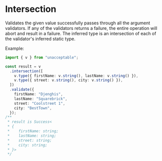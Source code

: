 # Intersection

Validates the given value successfully passes through all the argument
validators. If any of the validators returns a failure, the entire operation
will abort and result in a failure. The inferred type is an intersection of each
of the validator's inferred static type.

Example:

```ts
import { v } from "unacceptable";

const result = v
  .intersection([
    v.type({ firstName: v.string(), lastName: v.string() }),
    v.type({ street: v.string(), city: v.string() }),
  ])
  .validate({
    firstName: "Djenghis",
    lastName: "Squarebrick",
    street: "Coolstreet 1",
    city: "BestTown",
  });
/**
 * result is Success<
 * {
 *    firstName: string;
 *    lastName: string;
 *    street: string;
 *    city: string;
 * }>
 */
```
